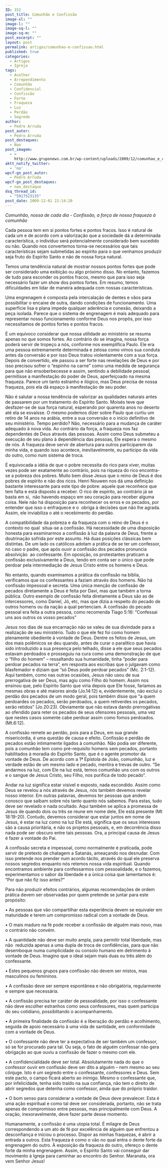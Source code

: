 ```yaml
---
ID: 152
post_title: Comunhão e Confissão
image-xl: ""
image-l: ""
image-sq-l: ""
image-sq-m: ""
post_excerpt: ""
layout: post
permalink: artigos/comunhao-e-confissao.html
published: true
categories:
  - Artigos
  - Igreja
tags:
  - Acolher
  - Arrependimento
  - Comunhão
  - Confidencial
  - Confissão
  - Forte
  - Fraqueza
  - Luz
  - Perdão
  - Segredo
author:
  - Pedro Arruda
post_autor:
  - Pedro Arruda
post_destaques:
  - Nao
post_imagem:
  - >
    http://www.gruponews.com.br/wp-content/uploads/2009/12/comunhao_e_confissao.jpg
aktt_notify_twitter:
  - 'no'
wpcf-gn_post_autor:
  - Pedro Arruda
wpcf-gn_post_destaques:
  - nao_destaque
dsq_thread_id:
  - "5917523135"
post_date: 2009-12-01 21:14:20
---
```

<em>Comunhão, nossa de cada dia - Confissão, a força de nossa fraqueza à comunhão</em>

Cada pessoa tem em si pontos fortes e pontos fracos. Isso é natural de cada um e de acordo com a valorização que a sociedade dá a determinada característica, o indivíduo será potencialmente considerado bem sucedido ou não. Quando nos convertemos torna-se necessários que tais características sejam submetidas ao espírito para o que venhamos produzir seja fruto do Espírito Santo e não de nossa força natural.

Temos uma tendência natural de mostrar nossos pontos fortes que pode ser considerado uma exibição ou algo próximo disso. No entanto, fazemos de tudo para esconder os pontos fracos, mesmo que para isso seja necessário fazer um show dos pontos fortes. Em resumo, temos dificuldades em lidar de maneira adequada com nossas características.

Uma engrenagem é composta pela intercalação de dentes e vãos para possibilitar o encaixe de outra, dando condições de funcionamento. Uma superfície lisa e plana impede qualquer aderência e conexão, deixando a peça isolada. Parece que o sistema de engrenagem é mais adequado para representar nosso funcionamento conforme Deus nos propôs, por isso necessitamos de pontos fortes e pontos fracos.

É um equívoco considerar que nossa utilidade ao ministério se resuma apenas no que somos fortes. Ao contrário do se imagina, nossa força poderá servir de tropeço a nós, conforme nos exemplifica Paulo. Ele era uma pessoa extremamente determinada e zelosa como vimos sua conduta antes da conversão e por isso Deus tratou violentamente com a sua força. Depois de convertido, ele passou a ser forte nas revelações de Deus e por isso precisou sofrer o “espinho na carne” como uma medida de segurança para que não ensoberbecesse e assim, sentindo a debilidade pessoal, permitisse a manifestação do poder de Deus, aperfeiçoado na mesma fraqueza. Parece um tanto estranho e ilógico, mas Deus precisa de nossa fraqueza, pois ela dá espaço à manifestação de seu poder.

Não é salutar a nossa tendência de valorizar as qualidades naturais antes de passarem por um tratamento do Espírito Santo. Moisés teve que desfazer-se de sua força natural, esperando por quarenta anos no deserto até ela se esvaísse. O mesmo podemos dizer sobre Paulo que curtiu um retiro de 14 anos na arábia, entre a sua conversão e o início definitivo de seu ministério. Tempo perdido? Não, necessário para a mudança de caráter adequado à nova vida. Ao contrário da força, a fraqueza nos faz dependentes de Deus através das pessoas. Assim como Deus submeteu a execução de seu plano à dependência das pessoas, Ele espera o mesmo de nós. A fraqueza deve servir de abertura para outros participarem da minha vida, e quando isso acontece, inevitavelmente, eu participo da vida do outro, como num sistema de troca.

É equivocada a idéia de que o pobre necessita do rico para viver, muitas vezes pode ser exatamente ao contrário, pois na riqueza do rico encontra-se a pobreza dos pobres. Muito bem disse Jesus que o reino de Deus é dos pobres de espírito e não dos ricos. Henri Nouwen nos dá uma definição bastante interessante para este tipo de pobre: aquele que reconhece que tem falta e está disposto a receber. O rico de espírito, ao contrário já se basta em si,  não havendo espaço em seu coração para receber alguma coisa. Nele não há disposição para reconhecer os erros e os pecados, por entender que isso o enfraquece e o  obriga à decisões que não lhe agrada. Assim, ele inviabiliza o até o recebimento do perdão.

A compatibilidade da pobreza e da fraqueza com o reino de Deus é o contexto no qual  situa-se a confissão. Há necessidade de uma disposição honesta para examinarmos a confissão à luz da palavra de Deus, frente a doutrinação sofrida por este assunto. Há duas posições clássicas bem distintas. De um lado os católicos adotam a prática de se ter um confessor, no caso o padre, que após ouvir a confissão dos pecados pronuncia absolvição  ao confessante. Em oposição, os protestantes praticam a confissão exclusivamente a Deus, tendo em conta ser o único que pode perdoar pela intermediação de Jesus Cristo entre os homens e Deus.

No entanto, quando examinamos a prática da confissão na bíblia, verificamos que os confessantes a faziam através dos homens. Não há confissão impessoal e secreta. Uma única menção de confissão de pecados diretamente a Deus é feita por Davi, mas que também a torna pública. Outro exemplo de confissão feita diretamente a Deus são as de intercessores, como Daniel, Jó, etc, mas que dizia a respeito do pecado de outros homens ou da nação a qual pertenciam. A confissão do pecado pessoal era feita a outra pessoa, como recomenda Tiago 5:16: “Confessai uns aos outros os vosso pecados”

Jesus nos dias de sua encarnação não se valeu de sua divindade para a realização de seu ministério. Tudo o que ele fez foi como homem plenamente obediente à vontade de Deus. Dentre os feitos de Jesus, um dos mais polêmicos se deu quando, antes de curar o paralítico que havia sido introduzido a sua presença pelo telhado, disse a ele que seus pecados estavam perdoados e prosseguiu na cura como uma demonstração de que o “filho do homem” – ressaltando sua humanidade, tinha “poder para perdoar pecados na terra”, em resposta aos escribas que o julgavam como blasfemador e diziam que “só Deus pode perdoar pecados” (Mc. 2:1-12). Aqui também, como nas outras ocasiões, Jesus não usou de sua prerrogativa de ser Deus, mas agiu como Filho do homem. Assim nos ensinou que, pelo Espírito Santo que viria depois que Ele fosse, faríamos as mesmas obras e até maiores ainda (Jo.14:12) e, evidentemente, não exclui o perdão dos pecados de um modo geral, pois também disse que “a quem perdoardes os pecados, serão perdoados, a quem retiverdes os pecados, serão retidos” (Jo.20:23). Obviamente que não estava dando prerrogativas ao ofendido para reter os pecados de seus ofensores pessoais, uma vez que nestes casos somente cabe perdoar assim como fomos perdoados. (Mt.6:12).

A confissão remete ao perdão, pois para a Deus, em sua grande misericórdia, é uma questão de causa e efeito. Confissão e perdão de pecados estão intimamente ligados à comunhão. Não podia ser diferente, pois a comunhão tem como pré-requisito homens sem pecados, portanto habilitados à moradia do Espírito Santo, que é o agente promotor da vontade de Deus. De acordo com a 1ª Epístola de João, comunhão, luz e verdade estão de um mesmo lado e pecado, mentira e trevas de outro. “Se andarmos na luz, com Ele na luz está, temos comunhão uns com os outros e o sangue de Jesus Cristo, seu Filho, nos purifica de todo pecado”.

Andar na luz significa estar visível e exposto, nada escondido. Assim como Deus se revelou a nós através de Jesus, nós também devemos revelar nosso interior. Em outras palavras, devemos ter pessoas que andem conosco que saibam sobre nós tanto quanto nós sabemos. Para estas, tudo deve ser revelado e nada ocultado. Aqui também se aplica a promessa de Jesus de quando dois ou três se reune em nome dele, Ele está presente (Mt 18:19-20). Contudo, devemos considerar que estar juntos em nome de Jesus, é estar na luz como na luz Ele está, significa que os seus interesses são a causa prioritária, e não os projetos pessoais, e, em decorrência disso nada pode ser obscuro entre tais pessoas. Ora, a principal causa de Jesus é fazer a vontade do Pai.

A confissão secreta e impessoal, como normalmente é praticada, pode servir de pretexto de chatagem a Satanás, ameaçando nos desnudar. Com isso pretende nos prender num acordo tácito, através do qual ele preserva nossos segredos enquanto nós retemos nossa vida espiritual. Quando encontramos ambiente para confessarmos com pessoalidade, e o fazemos, experimentamos o sabor da liberdade e a única coisa que lamentamos é: “Por que não fiz isso antes?”

Para não produzir efeitos contrários, algumas recomendações de ordem prática devem ser observadas por quem pretende se juntar para este propósito:

• As pessoas que vão compartilhar esta experiência devem se equivaler em maturidade e terem um compromisso radical com a vontade de Deus.

• O mais maduro na fé pode receber a confissão de alguém mais novo, mas o contrário não convém.

• A quantidade não deve ser muito ampla, para permitir total liberdade, mas não  reduzida apenas a uma dupla de troca de confidências, para que não desemboque numa cumplicidade ou consolo humano em detrimento à vontade de Deus. Imagino que o ideal sejam mais duas ou três além do confessante.

• Estes pequenos grupos para confissão não devem ser mistos, mas masculinos ou femininos.

• A confissão deve ser sempre espontânea e não obrigatória, regularmente e sempre que necessária.

• A confissão precisa ter caráter de pessoalidade, por isso o confessante não deve escolher estranhos como seus confessores, mas quem participa do seu cotidiano, possiblitando o acompanhamento.

• A primeira finalidade da confissão é a liberação do perdão e acolhimento, seguida de apoio necessário à uma vida de santidade, em conformidade com a vontade de Deus.

• O confessante não deve ter a expectativa de ser também um confessor, só se for procurado para tal. Ou seja, o fato de alguém confessar não gera obrigação ao que ouviu a confissão de fazer o mesmo com ele.

• A confidencialidade deve ser total. Absolutamente nada do que o confessor ouvir em confissão deve ser dito a alguém – nem mesmo ao seu cônjuge. Isto é um segredo entre o confessante, confessores e Deus. Sem este pacto, o campo ficará aberto ao inimigo. Mesmo o confessante que, por infelicidade, tenha sido traído na sua confiança, não tem o direito de abrir segredos que detenha como confessor, ainda que do próprio traidor.

• O bom senso para considerar a vontade de Deus deve prevalecer. Esta é uma ação espiritual e como tal deve ser considerada, portanto, não se trata apenas de compromisso entre pessoas, mas principalmente com Deus. A oração, inexoravelmente, deve fazer parte desse momento.

Humanamente, a confissão é uma utopia total. É milagre de Deus correspondendo a um ato de fé por excelência de alguém que enfrentou a desconfiança e iniciou o processo. Dispor as minhas fraquezas, é abrir a entrada a outros. Esta fraqueza é como o vão no qual entra o dente forte da engrenagem do outro. À exposição da fraqueza do outro, ofereço o dente forte da minha engrenagem. Assim, o Espírito Santo vai conseguir dar movimento à Igreja para caminhar ao encontro do Senhor. Maranata, ora vem Senhor Jesus!